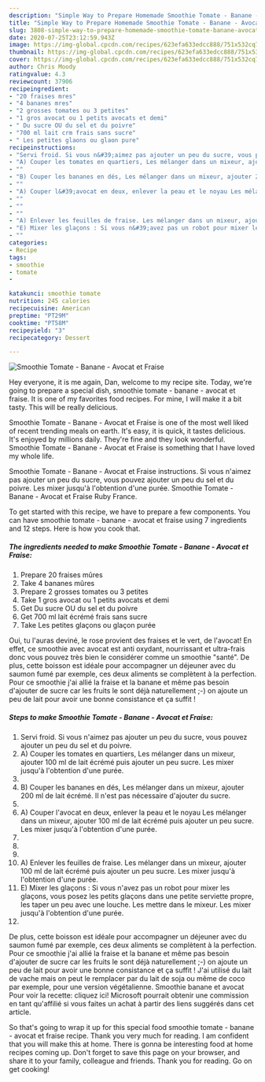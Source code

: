 ```yaml
---
description: "Simple Way to Prepare Homemade Smoothie Tomate - Banane - Avocat et Fraise"
title: "Simple Way to Prepare Homemade Smoothie Tomate - Banane - Avocat et Fraise"
slug: 3808-simple-way-to-prepare-homemade-smoothie-tomate-banane-avocat-et-fraise
date: 2020-07-25T23:12:59.943Z
image: https://img-global.cpcdn.com/recipes/623efa633edcc888/751x532cq70/smoothie-tomate-banane-avocat-et-fraise-photo-principale-de-la-recette.jpg
thumbnail: https://img-global.cpcdn.com/recipes/623efa633edcc888/751x532cq70/smoothie-tomate-banane-avocat-et-fraise-photo-principale-de-la-recette.jpg
cover: https://img-global.cpcdn.com/recipes/623efa633edcc888/751x532cq70/smoothie-tomate-banane-avocat-et-fraise-photo-principale-de-la-recette.jpg
author: Chris Moody
ratingvalue: 4.3
reviewcount: 37906
recipeingredient:
- "20 fraises mres"
- "4 bananes mres"
- "2 grosses tomates ou 3 petites"
- "1 gros avocat ou 1 petits avocats et demi"
- " Du sucre OU du sel et du poivre"
- "700 ml lait crm frais sans sucre"
- " Les petites glaons ou glaon pure"
recipeinstructions:
- "Servi froid. Si vous n&#39;aimez pas ajouter un peu du sucre, vous pouvez ajouter un peu du sel et du poivre."
- "A) Couper les tomates en quartiers, Les mélanger dans un mixeur, ajouter 100 ml de lait écrémé puis ajouter un peu sucre. Les mixer jusqu&#39;à l&#39;obtention d&#39;une purée."
- ""
- "B) Couper les bananes en dés, Les mélanger dans un mixeur, ajouter 200 ml de lait écrémé. Il n&#39;est pas nécessaire d&#39;ajouter du sucre."
- ""
- "A) Couper l&#39;avocat en deux, enlever la peau et le noyau Les mélanger dans un mixeur, ajouter 100 ml de lait écrémé puis ajouter un peu sucre. Les mixer jusqu&#39;à l&#39;obtention d&#39;une purée."
- ""
- ""
- ""
- "A) Enlever les feuilles de fraise. Les mélanger dans un mixeur, ajouter 100 ml de lait écrémé puis ajouter un peu sucre. Les mixer jusqu&#39;à l&#39;obtention d&#39;une purée."
- "E) Mixer les glaçons : Si vous n&#39;avez pas un robot pour mixer les glaçons, vous posez les petits glaçons dans une petite serviette propre, les taper un peu avec une louche. Les mettre dans le mixeur. Les mixer jusqu&#39;à l&#39;obtention d&#39;une purée."
- ""
categories:
- Recipe
tags:
- smoothie
- tomate
- 

katakunci: smoothie tomate  
nutrition: 245 calories
recipecuisine: American
preptime: "PT29M"
cooktime: "PT58M"
recipeyield: "3"
recipecategory: Dessert

---
```



![Smoothie Tomate - Banane - Avocat et Fraise](https://img-global.cpcdn.com/recipes/623efa633edcc888/751x532cq70/smoothie-tomate-banane-avocat-et-fraise-photo-principale-de-la-recette.jpg)

Hey everyone, it is me again, Dan, welcome to my recipe site. Today, we're going to prepare a special dish, smoothie tomate - banane - avocat et fraise. It is one of my favorites food recipes. For mine, I will make it a bit tasty. This will be really delicious.

Smoothie Tomate - Banane - Avocat et Fraise is one of the most well liked of recent trending meals on earth. It's easy, it is quick, it tastes delicious. It's enjoyed by millions daily. They're fine and they look wonderful. Smoothie Tomate - Banane - Avocat et Fraise is something that I have loved my whole life.

Smoothie Tomate - Banane - Avocat et Fraise instructions. Si vous n&#39;aimez pas ajouter un peu du sucre, vous pouvez ajouter un peu du sel et du poivre. Les mixer jusqu&#39;à l&#39;obtention d&#39;une purée. Smoothie Tomate - Banane - Avocat et Fraise Ruby France.


To get started with this recipe, we have to prepare a few components. You can have smoothie tomate - banane - avocat et fraise using 7 ingredients and 12 steps. Here is how you cook that.

<!--inarticleads1-->

##### The ingredients needed to make Smoothie Tomate - Banane - Avocat et Fraise:

1. Prepare 20 fraises mûres
1. Take 4 bananes mûres
1. Prepare 2 grosses tomates ou 3 petites
1. Take 1 gros avocat ou 1 petits avocats et demi
1. Get  Du sucre OU du sel et du poivre
1. Get 700 ml lait écrémé frais sans sucre
1. Take  Les petites glaçons ou glaçon purée


Oui, tu l&#39;auras deviné, le rose provient des fraises et le vert, de l&#39;avocat! En effet, ce smoothie avec avocat est anti oxydant, nourrissant et ultra-frais donc vous pouvez très bien le considérer comme un smoothie &#34;santé&#34;. De plus, cette boisson est idéale pour accompagner un déjeuner avec du saumon fumé par exemple, ces deux aliments se complètent à la perfection. Pour ce smoothie j&#39;ai allié la fraise et la banane et même pas besoin d&#39;ajouter de sucre car les fruits le sont déjà naturellement ;-) on ajoute un peu de lait pour avoir une bonne consistance et ça suffit ! 

<!--inarticleads2-->

##### Steps to make Smoothie Tomate - Banane - Avocat et Fraise:

1. Servi froid. Si vous n&#39;aimez pas ajouter un peu du sucre, vous pouvez ajouter un peu du sel et du poivre.
1. A) Couper les tomates en quartiers, Les mélanger dans un mixeur, ajouter 100 ml de lait écrémé puis ajouter un peu sucre. Les mixer jusqu&#39;à l&#39;obtention d&#39;une purée.
1. 
1. B) Couper les bananes en dés, Les mélanger dans un mixeur, ajouter 200 ml de lait écrémé. Il n&#39;est pas nécessaire d&#39;ajouter du sucre.
1. 
1. A) Couper l&#39;avocat en deux, enlever la peau et le noyau Les mélanger dans un mixeur, ajouter 100 ml de lait écrémé puis ajouter un peu sucre. Les mixer jusqu&#39;à l&#39;obtention d&#39;une purée.
1. 
1. 
1. 
1. A) Enlever les feuilles de fraise. Les mélanger dans un mixeur, ajouter 100 ml de lait écrémé puis ajouter un peu sucre. Les mixer jusqu&#39;à l&#39;obtention d&#39;une purée.
1. E) Mixer les glaçons : Si vous n&#39;avez pas un robot pour mixer les glaçons, vous posez les petits glaçons dans une petite serviette propre, les taper un peu avec une louche. Les mettre dans le mixeur. Les mixer jusqu&#39;à l&#39;obtention d&#39;une purée.
1. 


De plus, cette boisson est idéale pour accompagner un déjeuner avec du saumon fumé par exemple, ces deux aliments se complètent à la perfection. Pour ce smoothie j&#39;ai allié la fraise et la banane et même pas besoin d&#39;ajouter de sucre car les fruits le sont déjà naturellement ;-) on ajoute un peu de lait pour avoir une bonne consistance et ça suffit ! J&#39;ai utilisé du lait de vache mais on peut le remplacer par du lait de soja ou même de coco par exemple, pour une version végétalienne. Smoothie banane et avocat Pour voir la recette: cliquez ici! Microsoft pourrait obtenir une commission en tant qu&#39;affilié si vous faites un achat à partir des liens suggérés dans cet article. 

So that's going to wrap it up for this special food smoothie tomate - banane - avocat et fraise recipe. Thank you very much for reading. I am confident that you will make this at home. There is gonna be interesting food at home recipes coming up. Don't forget to save this page on your browser, and share it to your family, colleague and friends. Thank you for reading. Go on get cooking!
